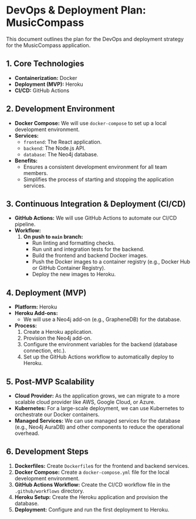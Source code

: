 # DevOps & Deployment Plan: MusicCompass

This document outlines the plan for the DevOps and deployment strategy for the MusicCompass application.

## 1. Core Technologies

*   **Containerization:** Docker
*   **Deployment (MVP):** Heroku
*   **CI/CD:** GitHub Actions

## 2. Development Environment

*   **Docker Compose:** We will use `docker-compose` to set up a local development environment.
*   **Services:**
    *   `frontend`: The React application.
    *   `backend`: The Node.js API.
    *   `database`: The Neo4j database.
*   **Benefits:**
    *   Ensures a consistent development environment for all team members.
    *   Simplifies the process of starting and stopping the application services.

## 3. Continuous Integration & Deployment (CI/CD)

*   **GitHub Actions:** We will use GitHub Actions to automate our CI/CD pipeline.
*   **Workflow:**
    1.  **On push to `main` branch:**
        *   Run linting and formatting checks.
        *   Run unit and integration tests for the backend.
        *   Build the frontend and backend Docker images.
        *   Push the Docker images to a container registry (e.g., Docker Hub or GitHub Container Registry).
        *   Deploy the new images to Heroku.

## 4. Deployment (MVP)

*   **Platform:** Heroku
*   **Heroku Add-ons:**
    *   We will use a Neo4j add-on (e.g., GrapheneDB) for the database.
*   **Process:**
    1.  Create a Heroku application.
    2.  Provision the Neo4j add-on.
    3.  Configure the environment variables for the backend (database connection, etc.).
    4.  Set up the GitHub Actions workflow to automatically deploy to Heroku.

## 5. Post-MVP Scalability

*   **Cloud Provider:** As the application grows, we can migrate to a more scalable cloud provider like AWS, Google Cloud, or Azure.
*   **Kubernetes:** For a large-scale deployment, we can use Kubernetes to orchestrate our Docker containers.
*   **Managed Services:** We can use managed services for the database (e.g., Neo4j AuraDB) and other components to reduce the operational overhead.

## 6. Development Steps

1.  **Dockerfiles:** Create `Dockerfile`s for the frontend and backend services.
2.  **Docker Compose:** Create a `docker-compose.yml` file for the local development environment.
3.  **GitHub Actions Workflow:** Create the CI/CD workflow file in the `.github/workflows` directory.
4.  **Heroku Setup:** Create the Heroku application and provision the database.
5.  **Deployment:** Configure and run the first deployment to Heroku.

